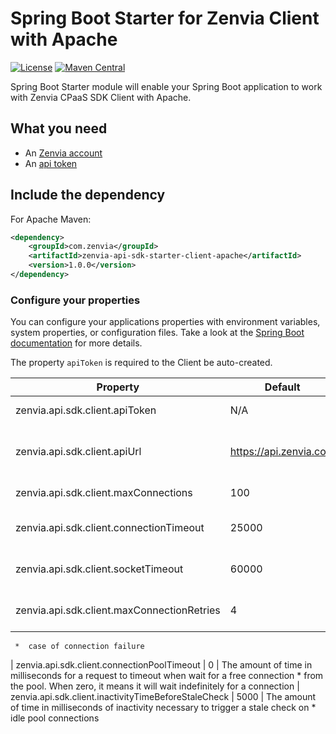 # Spring Boot Starter for Zenvia Client with Apache
[![License](https://img.shields.io/github/license/zenvia/zenvia-sdk-java.svg)](LICENSE.md)
[![Maven Central](https://maven-badges.herokuapp.com/maven-central/com.zenvia/zenvia-api-sdk-starter-client-apache/badge.svg?style=flat-square)](https://maven-badges.herokuapp.com/maven-central/com.zenvia/zenvia-api-sdk-starter-client-apache/)

Spring Boot Starter module will enable your Spring Boot application to work with Zenvia CPaaS SDK Client with Apache.

## What you need

* An [Zenvia account](https://www.zenvia.com/)
* An [api token](https://app.zenvia.com/home/api)

## Include the dependency

For Apache Maven:
```xml
<dependency>
	<groupId>com.zenvia</groupId>
	<artifactId>zenvia-api-sdk-starter-client-apache</artifactId>
	<version>1.0.0</version>
</dependency>
```

### Configure your properties

You can configure your applications properties with environment variables, system properties, or configuration files. Take a look at the [Spring Boot documentation](https://docs.spring.io/spring-boot/docs/current/reference/html/boot-features-external-config.html) for more details.

The property `apiToken` is required to the Client be auto-created.

| Property | Default | Details |
|----------|---------|---------|
| zenvia.api.sdk.client.apiToken                       | N/A                    | Your [api token](https://app.zenvia.com/home/api
| zenvia.api.sdk.client.apiUrl                         | https://api.zenvia.com | The URL for the API service. Usually the default value is used, but change it can be useful for testing
| zenvia.api.sdk.client.maxConnections                 | 100                    | The maximum number of connections the pool can have
| zenvia.api.sdk.client.connectionTimeout              | 25000                  | The amount of time in milliseconds for a connection attempt to timeout
| zenvia.api.sdk.client.socketTimeout                  | 60000                  | The amount of time in milliseconds for a server reply to timeout
| zenvia.api.sdk.client.maxConnectionRetries           | 4                      | The maximum amount of connection retries automatically made by the HTTP client in
	 *  case of connection failure
| zenvia.api.sdk.client.connectionPoolTimeout          | 0                      | The amount of time in milliseconds for a request to timeout when wait for a free connection
	 *  from the pool. When zero, it means it will wait indefinitely for a connection
| zenvia.api.sdk.client.inactivityTimeBeforeStaleCheck | 5000                   | The amount of time in milliseconds of inactivity necessary to trigger a stale check on
	 *  idle pool connections
